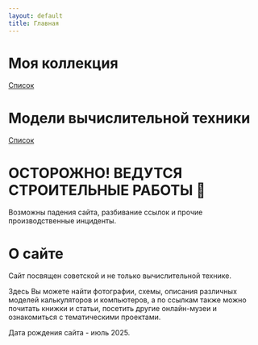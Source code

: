 ```yaml
---
layout: default
title: Главная
---
```

# Моя коллекция
[Список](/museum/exhibits)

# Модели вычислительной техники
[Список](/museum/exhibits)

# ОСТОРОЖНО! ВЕДУТСЯ СТРОИТЕЛЬНЫЕ РАБОТЫ 👷

Возможны падения сайта, разбивание ссылок и прочие производственные инциденты.

# О сайте

Сайт посвящен советской и не только вычислительной технике.

Здесь Вы можете найти фотографии, схемы, описания различных моделей калькуляторов и компьютеров, а по ссылкам также можно почитать книжки и статьи, посетить другие онлайн-музеи и ознакомиться с тематическими проектами.

Дата рождения сайта - июль 2025.
